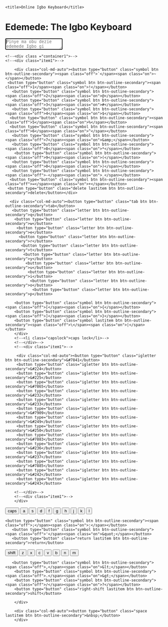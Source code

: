 <!DOCTYPE html>
<html>
<head>
    <meta http-equiv="Content-Type" content="text/html; charset=UTF-8" />
     <meta name="viewport" content="width=device-width, initial-scale=1.0">
	 	<link rel="stylesheet" href="https://stackpath.bootstrapcdn.com/bootstrap/4.3.1/css/bootstrap.min.css" integrity="sha384-ggOyR0iXCbMQv3Xipma34MD+dH/1fQ784/j6cY/iJTQUOhcWr7x9JvoRxT2MZw1T" crossorigin="anonymous">
	<link rel="stylesheet" type="text/css" href="style_new.css" />
	
	<title>Online Igbo Keyboard</title>	
</head>
<body>

<div class="wrapper">
  <h1>Edemede: The Igbo Keyboard</h1>
  <textarea name="the-textarea" id="write" placeholder="Pinye ma obu dezie edemede Igbo gi ebea...| Type or Edit your Igbo work..."autofocus></textarea>
  <!--<div id="the-count">
    <span id="current">0</span>
    <span id="maximum">/ 300</span>
  </div>-->
</div>
      <!--Body content-->

<div class="wrapper">
<div class = "row" id ="keyboard">

	<!--<div class ="container1">-->
	<!--<div class="item1">-->

        <div class="col-md-auto"><button type="button" class="symbol btn btn-outline-secondary"><span class="off">`</span><span class="on">~</span></button>
     <button type="button" class="symbol btn btn-outline-secondary"><span class="off">1</span><span class="on">!</span></button>
       <button type="button" class="symbol btn btn-outline-secondary"><span class="off">2</span><span class="on">@</span></button>
       <button type="button" class="symbol btn btn-outline-secondary"><span class="off">3</span><span class="on">#</span></button>
       <button type="button" class="symbol btn btn-outline-secondary"><span class="off">4</span><span class="on">$</span></button>
      <button type="button" class="symbol btn btn-outline-secondary"><span class="off">5</span><span class="on">%</span></button>
      <button type="button" class="symbol btn btn-outline-secondary"><span class="off">6</span><span class="on">^</span></button>
       <button type="button" class="symbol btn btn-outline-secondary"><span class="off">7</span><span class="on">&amp;</span></button>
       <button type="button" class="symbol btn btn-outline-secondary"><span class="off">8</span><span class="on">*</span></button>
        <button type="button" class="symbol btn btn-outline-secondary"><span class="off">9</span><span class="on">(</span></button>
       <button type="button" class="symbol btn btn-outline-secondary"><span class="off">0</span><span class="on">)</span></button>
       <button type="button" class="symbol btn btn-outline-secondary"><span class="off">-</span><span class="on">_</span></button>
      <button type="button" class="symbol btn btn-outline-secondary"><span class="off">=</span><span class="on">+</span></button>
     <button type="button" class="delete lastitem btn btn-outline-secondary">delete</button></div>
</div>
		<!--</div>-->
		<!--<div class="item1">-->
<div class="row" id="keyboard">

      <div class="col-md-auto"><button type="button" class="tab btn btn-outline-secondary">tab</button>
       <button type="button" class="letter btn btn-outline-secondary">q</button>
	    <button type="button" class="letter btn btn-outline-secondary">w</button>
		 <button type="button" class="letter btn btn-outline-secondary">e</button>
		  <button type="button" class="letter btn btn-outline-secondary">r</button>
		   <button type="button" class="letter btn btn-outline-secondary">t</button>
		    <button type="button" class="letter btn btn-outline-secondary">y</button>
			 <button type="button" class="letter btn btn-outline-secondary">u</button>
			  <button type="button" class="letter btn btn-outline-secondary">i</button>
			   <button type="button" class="letter btn btn-outline-secondary">o</button>
			    <button type="button" class="letter btn btn-outline-secondary">p</button>
       
        <button type="button" class="symbol btn btn-outline-secondary"><span class="off">[</span><span class="on">{</span></button>
        <button type="button" class="symbol btn btn-outline-secondary"><span class="off">]</span><span class="on">}</span></button>
        <button type="button" class="symbol lastitem btn btn-outline-secondary"><span class="off">\</span><span class="on">|</span></button>
		</div>
        <!--<li class="capslock">caps lock</li>-->
		<!--</div>-->
		<!--<div class="item1">-->
		
</div>
<div class="row" id="keyboard">

		 <div class="col-md-auto"><button type="button" class="igletter btn btn-outline-secondary">&#7841</button>
		 <button type="button" class="igletter btn btn-outline-secondary">&#224</button>
		 <button type="button" class="igletter btn btn-outline-secondary">&#225</button>
		 <button type="button" class="igletter btn btn-outline-secondary">&#7865</button>
		 <button type="button" class="igletter btn btn-outline-secondary">&#232</button>
		 <button type="button" class="igletter btn btn-outline-secondary">&#233</button>
		 <button type="button" class="igletter btn btn-outline-secondary">&#7909</button>
		 <button type="button" class="igletter btn btn-outline-secondary">&#249</button>
		 <button type="button" class="igletter btn btn-outline-secondary">&#250</button>
		 <button type="button" class="igletter btn btn-outline-secondary">&#7883</button>
		 <button type="button" class="igletter btn btn-outline-secondary">&#236</button>
		 <button type="button" class="igletter btn btn-outline-secondary">&#237</button>
		 <button type="button" class="igletter btn btn-outline-secondary">&#7885</button>
		 <button type="button" class="igletter btn btn-outline-secondary">&#242</button>
		 <button type="button" class="igletter btn btn-outline-secondary">&#243</button>
		 
		<!--</div>-->
		<!--<div class="item1">-->
		</div>
</div>
<div class="row" id="keyboard">
		 <div class="col-md-auto"><button type="button" class="capslock btn btn-outline-secondary">caps</button>
		<button type="button" class="letter btn btn-outline-secondary">a</button>
		<button type="button" class="letter btn btn-outline-secondary">s</button>
		<button type="button" class="letter btn btn-outline-secondary">d</button>
		<button type="button" class="letter btn btn-outline-secondary">f</button>
		<button type="button" class="letter btn btn-outline-secondary">g</button>
		<button type="button" class="letter btn btn-outline-secondary">h</button>
		<button type="button" class="letter btn btn-outline-secondary">j</button>
		<button type="button" class="letter btn btn-outline-secondary">k</button>
		<button type="button" class="letter btn btn-outline-secondary">l</button>
      
    <button type="button" class="symbol btn btn-outline-secondary"><span class="off">;</span><span class="on">:</span></button>
       <button type="button" class="symbol btn btn-outline-secondary"><span class="off">'</span><span class="on">&quot;</span></button>
       <button type="button" class="return lastitem btn btn-outline-secondary">return</button>
</div>
</div>
<div class="row" id="keyboard">
		<div class="col-md-auto"><button type="button" class="left-shift btn btn-outline-secondary">shift</button>
        <button type="button" class="letter btn btn-outline-secondary">z</button>
		<button type="button" class="letter btn btn-outline-secondary">x</button>
		<button type="button" class="letter btn btn-outline-secondary">c</button>
		<button type="button" class="letter btn btn-outline-secondary">v</button>
		<button type="button" class="letter btn btn-outline-secondary">b</button>
		<button type="button" class="letter btn btn-outline-secondary">n</button>
		<button type="button" class="letter btn btn-outline-secondary">m</button>
       
       <button type="button" class="symbol btn btn-outline-secondary"><span class="off">,</span><span class="on">&lt;</span></button>
        <button type="button" class="symbol btn btn-outline-secondary"><span class="off">.</span><span class="on">&gt;</span></button>
        <button type="button" class="symbol btn btn-outline-secondary"><span class="off">/</span><span class="on">?</span></button>
        <button type="button" class="right-shift lastitem btn btn-outline-secondary">shift</button>
		
		</div>
</div>
<div class="row" id="keyboard">

        <div class="col-md-auto"><button type="button" class="space lastitem btn btn-outline-secondary">&nbsp;</button>
		</div>
</div>

<script type="text/javascript" src="http://ajax.googleapis.com/ajax/libs/jquery/1.3.2/jquery.min.js"></script>
<script type="text/javascript" src="keyboard1.js"></script>
<script src="https://code.jquery.com/jquery-3.3.1.slim.min.js" integrity="sha384-q8i/X+965DzO0rT7abK41JStQIAqVgRVzpbzo5smXKp4YfRvH+8abtTE1Pi6jizo" crossorigin="anonymous"></script>
</body>
</html>
